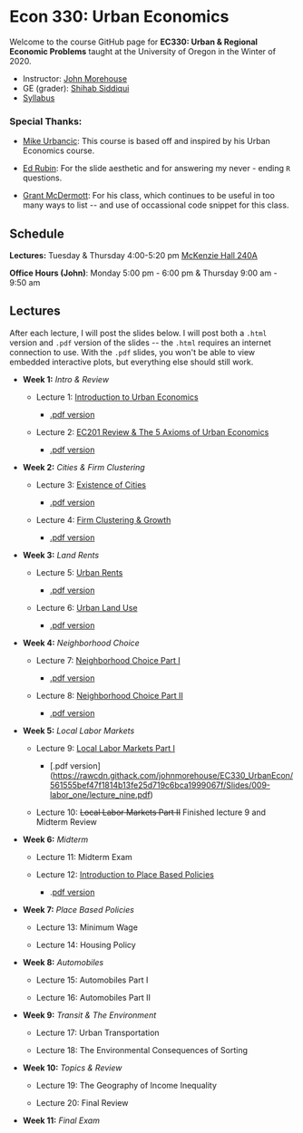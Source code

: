 # Econ 330: Urban Economics

Welcome to the course GitHub page for __EC330: Urban & Regional Economic Problems__ taught at the University of Oregon in the Winter of 2020. 

- Instructor: [John Morehouse](https://www.johnmmorehouse.com/)
- GE (grader): [Shihab Siddiqui](https://economics.uoregon.edu/profile/smshihab/)
- [Syllabus](https://rawcdn.githack.com/johnmorehouse/EC330_UrbanEcon/c9450649bcfff35d5e169014ca5b7e1854fd637d/Syllabus/syllabus.pdf)


### Special Thanks:

  - [Mike Urbancic](https://twitter.com/urbancic?lang=en): This course is based off and inspired by his Urban Economics course. 
  
  - [Ed Rubin](http://edrub.in/): For the slide aesthetic and for answering my never - ending `R` questions. 
  
  - [Grant McDermott](https://grantmcdermott.com/): For his class, which continues to be useful in too many ways to list -- and use of occassional code snippet for this class.
  
## Schedule

__Lectures:__ Tuesday & Thursday 4:00-5:20 pm [McKenzie Hall 240A](https://map.uoregon.edu/c721c7d95)

__Office Hours (John)__: Monday 5:00 pm - 6:00 pm & Thursday 9:00 am - 9:50 am

## Lectures

After each lecture, I will post the slides below. I will post both a `.html` version and `.pdf` version of the slides -- the `.html` requires an internet connection to use. With the `.pdf` slides, you won't be able to view embedded interactive plots, but everything else should still work.

- __Week 1:__ _Intro & Review_

  - Lecture 1: [Introduction to Urban Economics](https://rawcdn.githack.com/johnmorehouse/EC330_UrbanEcon/db4b2dbd43e265b6914c602ee40466d11089db08/Slides/001-intro/lecture_one.html) 
  
    - [.pdf version](https://rawcdn.githack.com/johnmorehouse/EC330_UrbanEcon/7a8c47a98871c1b0777d7af3a2cd490cf1fd6c23/Slides/001-intro/lecture_one.pdf)
  
  - Lecture 2: [EC201 Review & The 5 Axioms of Urban Economics](https://rawcdn.githack.com/johnmorehouse/EC330_UrbanEcon/c5482e8b6af5724a2749147380326a9f75a3bf4e/Slides/002-review/lecture_two.html)
  
     - [.pdf version](https://rawcdn.githack.com/johnmorehouse/EC330_UrbanEcon/c5482e8b6af5724a2749147380326a9f75a3bf4e/Slides/002-review/lecture_two.pdf)
  
- __Week 2:__ _Cities & Firm Clustering_ 
  

  - Lecture 3: [Existence of Cities](https://rawcdn.githack.com/johnmorehouse/EC330_UrbanEcon/e31de01f3a2d7cba3bd17f51b41f9593f262f8c6/Slides/003-existence/lecture_three.html)
  
    - [.pdf version](https://rawcdn.githack.com/johnmorehouse/EC330_UrbanEcon/e31de01f3a2d7cba3bd17f51b41f9593f262f8c6/Slides/003-existence/lecture_three.pdf)
  
  - Lecture 4: [Firm Clustering & Growth](https://rawcdn.githack.com/johnmorehouse/EC330_UrbanEcon/bb824814208f981f528da3c6708890d5576b8f6b/Slides/004-size/lecture_four.html)
  
    - [.pdf version](https://rawcdn.githack.com/johnmorehouse/EC330_UrbanEcon/bb824814208f981f528da3c6708890d5576b8f6b/Slides/004-size/lecture_four.pdf)
  
- __Week 3:__ _Land Rents_

  - Lecture 5: [Urban Rents](https://rawcdn.githack.com/johnmorehouse/EC330_UrbanEcon/06124b810381174be50c43fe7b7432e738baba6b/Slides/005-rents/lecture_five.html)
  
    - [.pdf version](https://rawcdn.githack.com/johnmorehouse/EC330_UrbanEcon/06124b810381174be50c43fe7b7432e738baba6b/Slides/005-rents/lecture_five.pdf)
  
  - Lecture 6: [Urban Land Use](https://rawcdn.githack.com/johnmorehouse/EC330_UrbanEcon/afe9c2b88b55caf3eb7882865e0e3181326935b1/Slides/006-land_use/lecture_6.html)
  
    - [.pdf version](https://rawcdn.githack.com/johnmorehouse/EC330_UrbanEcon/afe9c2b88b55caf3eb7882865e0e3181326935b1/Slides/006-land_use/lecture_6.pdf)
  

- __Week 4:__ _Neighborhood Choice_

  - Lecture 7: [Neighborhood Choice Part I](https://rawcdn.githack.com/johnmorehouse/EC330_UrbanEcon/83e782c7076e138dd6b90bb071cb35f24c9b8a3e/Slides/007-nbhd_choice/lecture_seven.html)
  
    - [.pdf version](https://github.com/johnmorehouse/EC330_UrbanEcon/blob/master/Slides/007-nbhd_choice/lecture_seven.pdf)
  
  - Lecture 8: [Neighborhood Choice Part II](https://rawcdn.githack.com/johnmorehouse/EC330_UrbanEcon/561555bef47f1814b13fe25d719c6bca1999067f/Slides/008-nbhd_choiceII/lecture_8.html)
  
    - [.pdf version](https://rawcdn.githack.com/johnmorehouse/EC330_UrbanEcon/561555bef47f1814b13fe25d719c6bca1999067f/Slides/008-nbhd_choiceII/lecture_8.pdf)



- __Week 5:__ _Local Labor Markets_

  - Lecture 9: [Local Labor Markets Part I](https://rawcdn.githack.com/johnmorehouse/EC330_UrbanEcon/561555bef47f1814b13fe25d719c6bca1999067f/Slides/009-labor_one/lecture_nine.html)
  
    - [.pdf version] (https://rawcdn.githack.com/johnmorehouse/EC330_UrbanEcon/561555bef47f1814b13fe25d719c6bca1999067f/Slides/009-labor_one/lecture_nine.pdf)
  
  - Lecture 10: ~~Local Labor Markets Part II~~ Finished lecture 9 and Midterm Review
  

- __Week 6:__ _Midterm_

  - Lecture 11: Midterm Exam
  
  - Lecture 12: [Introduction to Place Based Policies](https://rawcdn.githack.com/johnmorehouse/EC330_UrbanEcon/5640bd095d52bc68df893a8207a8276de3abb629/Slides/012-place_based_policy/lecture_12.html)
  
    - .[pdf version](https://rawcdn.githack.com/johnmorehouse/EC330_UrbanEcon/5640bd095d52bc68df893a8207a8276de3abb629/Slides/012-place_based_policy/lecture_12.pdf)
  

- __Week 7:__ _Place Based Policies_

  - Lecture 13: Minimum Wage
  
  - Lecture 14: Housing Policy
  
- __Week 8:__ _Automobiles_

  - Lecture 15: Automobiles Part I
  
  - Lecture 16: Automobiles Part II
  
- __Week 9:__ _Transit & The Environment_
 
  - Lecture 17: Urban Transportation
  
  - Lecture 18: The Environmental Consequences of Sorting
  
- __Week 10:__ _Topics & Review_

  - Lecture 19: The Geography of Income Inequality
  
  - Lecture 20: Final Review
  

- __Week 11:__ _Final Exam_

  

  
